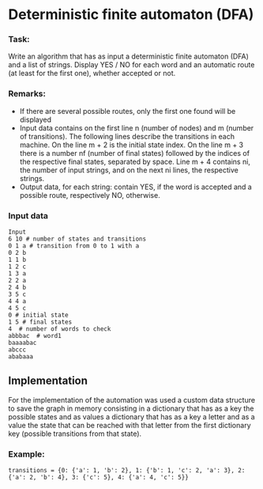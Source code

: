 # Deterministic finite automaton (DFA)

### Task:
Write an algorithm that has as input a deterministic finite automaton (DFA)
and a list of strings. Display YES / NO for each word and an automatic route 
(at least for the first one), whether accepted or not.

### Remarks:
- If there are several possible routes, only the first one found will be displayed
- Input data contains on the first line n (number of nodes) and m (number of transitions). 
  The following lines describe the transitions in each machine. On the line m + 2 is the 
  initial state index. On the line m + 3 there is a number nf (number of final states) 
  followed by the indices of the respective final states, separated by space. Line m + 4 
  contains ni, the number of input strings, and on the next ni lines, the respective strings.
- Output data, for each string: contain YES, if the word is accepted and a possible route, 
  respectively NO, otherwise.


### Input data
```
Input
6 10 # number of states and transitions
0 1 a # transition from 0 to 1 with a
0 2 b
1 1 b
1 2 c
1 3 a
2 2 a
2 4 b
3 5 c
4 4 a
4 5 c
0 # initial state
1 5 # final states
4  # number of words to check
abbbac  # word1
baaaabac
abccc
ababaaa
```

## Implementation

For the implementation of the automation was used a custom 
data structure to save the graph in memory consisting 
in a dictionary that has as a key the possible states 
and as values a dictionary that has as a key a letter and 
as a value the state that can be reached with that letter from 
the first dictionary key (possible transitions from that state).

### Example:

    transitions = {0: {'a': 1, 'b': 2}, 1: {'b': 1, 'c': 2, 'a': 3}, 2: {'a': 2, 'b': 4}, 3: {'c': 5}, 4: {'a': 4, 'c': 5}}